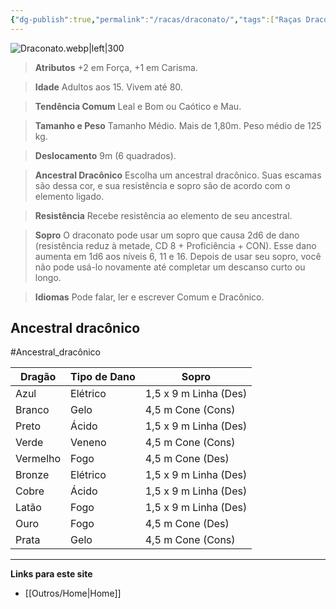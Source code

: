 ```yaml
---
{"dg-publish":true,"permalink":"/racas/draconato/","tags":["Raças Draconato"]}
---
```


![Draconato.webp|left|300](/img/user/Arquivos/Draconato.webp)

> **Atributos**
> +2 em Força, +1 em Carisma.  
 
> **Idade**
> Adultos aos 15. Vivem até 80.  

> **Tendência Comum**
> Leal e Bom ou Caótico e Mau.
 
> **Tamanho e Peso**
> Tamanho Médio. Mais de 1,80m. Peso médio de 125 kg.
 
> **Deslocamento**
> 9m (6 quadrados).  

> **Ancestral Dracônico**
> Escolha um ancestral dracônico. Suas escamas são dessa cor, e sua resistência e sopro são de acordo com o elemento ligado.  

> **Resistência**
> Recebe resistência ao elemento de seu ancestral.  

> **Sopro**
> O draconato pode usar um sopro que causa 2d6 de dano (resistência reduz à metade, CD 8 + Proficiência + CON). Esse dano aumenta em 1d6 aos níveis 6, 11 e 16. Depois de usar seu sopro, você não pode usá-lo novamente até completar um descanso curto ou longo.  

> **Idiomas**
> Pode falar, ler e escrever Comum e Dracônico.

## Ancestral dracônico  
#Ancestral_dracônico

| **Dragão** | **Tipo de Dano** | **Sopro**             |
| ---------- | ---------------- | --------------------- |
| Azul       | Elétrico         | 1,5 x 9 m Linha (Des) |
| Branco     | Gelo             | 4,5 m Cone (Cons)     |
| Preto      | Ácido            | 1,5 x 9 m Linha (Des) |
| Verde      | Veneno           | 4,5 m Cone (Cons)     |
| Vermelho   | Fogo             | 4,5 m Cone (Des)      |
| Bronze     | Elétrico         | 1,5 x 9 m Linha (Des) |
| Cobre      | Ácido            | 1,5 x 9 m Linha (Des) |
| Latão      | Fogo             | 1,5 x 9 m Linha (Des) |
| Ouro       | Fogo             | 4,5 m Cone (Des)      |
| Prata      | Gelo             | 4,5 m Cone (Cons)     |

___
**Links para este site**  
- [[Outros/Home\|Home]]